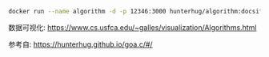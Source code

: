 ```bash
docker run --name algorithm -d -p 12346:3000 hunterhug/algorithm:docsify
```

数据可视化: https://www.cs.usfca.edu/~galles/visualization/Algorithms.html

参考自: https://hunterhug.github.io/goa.c/#/
